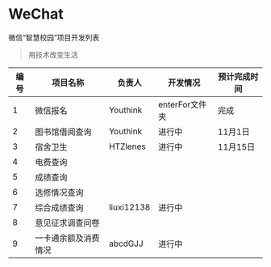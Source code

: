 # WeChat
微信“智慧校园”项目开发列表
>用技术改变生活

|编号|项目名称|负责人|开发情况|预计完成时间|
|----|--------|-------|---------|----------|
|1|微信报名|Youthink|enterFor文件夹|完成|
|2|图书馆借阅查询|Youthink|进行中|11月1日|
|3|宿舍卫生|HTZlenes|进行中|11月15日||
|4|电费查询|||||
|5|成绩查询|||||
|6|选修情况查询||||||
|7|综合成绩查询|liuxi12138|进行中||||
|8|意见征求调查问卷||||||
|9|一卡通余额及消费情况|abcdGJJ|进行中|||
